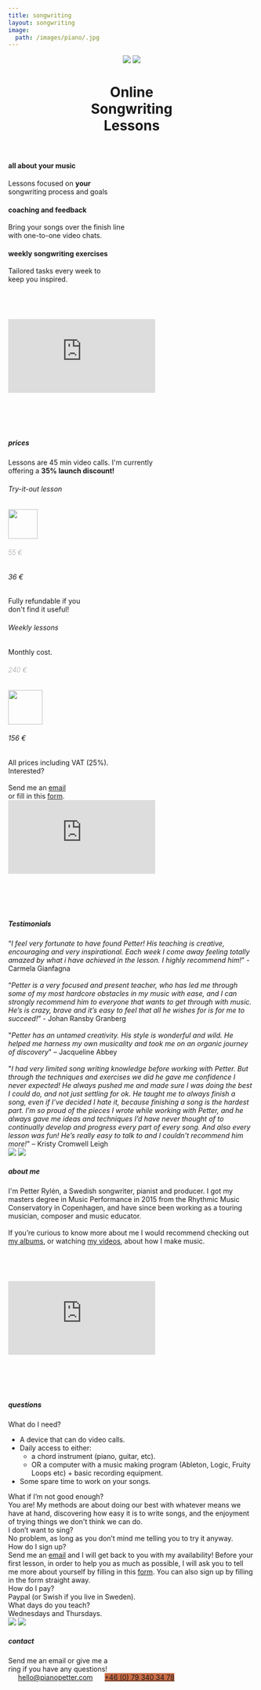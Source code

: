 ```yaml
---
title: songwriting
layout: songwriting
image:
  path: /images/piano/.jpg
---
```


<html lang="en">
	<header>
		<div id="titles">
		<a href="/songwriting"><img class="logo" src="/images/logo.png"></a>
		<a class="signuphover" href="https://forms.gle/2efvjAijBqZEd69Q9"><img class="originality" src="/images/signupheader.png"></a>
		</div>
		<h1>
			Online <br class="narrow"> Songwriting<br class="narrow"> Lessons
		</h1>
		<div style="display: none;">
			<h2>	
				UNCOVER&nbsp;YOUR <br>ORIGINALITY
			</h2>
			<a class="signup" href="https://forms.gle/2efvjAijBqZEd69Q9">
				sign&nbsp;up
			</a>
		</div>
	</header>
	<div id="introtext">
		<h4>
			all about your music
		</h4>
		Lessons focused on <strong>your</strong> <br>songwriting process and goals
		<h4>
			coaching and feedback
		</h4>
		Bring your songs over the finish line <br>with one-to-one video chats.
		<h4>
			weekly songwriting exercises
		</h4>
		Tailored tasks every week to <br> keep you inspired.
	</div>
	<div id="trailer">
	<iframe style="margin: 73px 0px;" class="yt"  src="https://www.youtube.com/embed/jFZBfK1QAnM?controls=0" frameborder="0" allow="accelerometer; autoplay; clipboard-write; encrypted-media; gyroscope; picture-in-picture" allowfullscreen>
	</iframe>
	</div>
	<img style="display: none;" class="wideimg" src="/images/piano.jpg">
	<img style="display: none;" class="mobilimg" src="/images/pianomobil.jpg">
	<div class="track">
		<h5 class="orange">
			prices 	
		</h5>
		<div class="trackdesc">	
			Lessons are 45 min video calls. I'm&nbsp;currently <br class="midbr"> offering a <strong class="green">35%&nbsp;launch&nbsp;discount!</strong>
		</div>
		<div>
		</div>
			<div id="prices">
			<div class="pricebox">
				<h6 class="orange">Try-it-out lesson</h6>
				<div style="position: relative;">
					<img style="width: 60px;top: -78px;left: 22px;"  src="/images/redstroke.png">
					<h6 style="font-weight: 100;">55 €</h6><h6 class="green">36 €</h6></div>
				<div>Fully refundable if you <br>don't find it useful!</div>
			</div>
			<div class="pricebox">
				<h6 class="orange">Weekly lessons</h6>
				<div style="margin: 25px 0px 16px;">Monthly cost.</div>
				<div style="position: relative;"><h6 style="font-weight: 100;">240 €</h6>
				<img style="width: 70px;top: -83px;left: 10px;" class src="/images/redstroke.png">
				<h6 class="green">156 €</h6></div>
			</div>
			</div>
		<div class="vat">
			 All prices including VAT&nbsp;(25%).
		</div>
		<div class="interested">
			Interested?
			<br>
			<br>
			Send me an <a class="green" href="mailto:hello@pianopetter.com?subject=Online Songwriting Lessons&body=Hi Petter, I'm interested in songwriting lessons, what is your availability?">email</a>
			<br>
			 or fill&nbsp;in&nbsp;this&nbsp;<a class="green" href="https://docs.google.com/forms/d/e/1FAIpQLSdbnuIXr6BGFY0xWUUnSDahfmBnCHnvAWtnp_IJT8Hh5XMRSw/viewform?usp=pp_url&entry.1112249897=Weekly+track.+12+weeks+is+660%E2%82%AC.+4+weeks+is+236%E2%82%AC.">form</a>.
		</div>
	</div>
	<div style="display: none;" class="track">
		<h5 class="orange">
			bi-weekly lessons 	
		</h5>
		<div class="trackdesc">	
			If you are self-directed, and want a continuous <br class="wide">boost of inspiration to stay on&nbsp;course. 
		</div>
		<div class="alternative" id="biweekly">
			<div class="trackfacts">
				<img class="videocalleven" src="/images/videocall.png">
				<h6>45 min video call</h6>
				<span>even weeks</span>
			</div>
			<div class="trackfacts">
				<img class="written" src="/images/written.png">
				<h6>written feedback</h6>
				<span>once a week</span>
			</div>
		</div>
		<div class="prices">
			<div>
				<h6>12 weeks</h6><h6>33 € / week</h6>
			</div>
			<hr>
			<div>
				<span>4 weeks</span><span>37 € / week</span>
			</div>
		</div>
		<div class="vat">
			All&nbsp;prices&nbsp;including&nbsp;VAT&nbsp;(25%)
		</div>
		<a class="signup tracksignup signuphover" style="background-color: #C96C46;" href="https://docs.google.com/forms/d/e/1FAIpQLSdbnuIXr6BGFY0xWUUnSDahfmBnCHnvAWtnp_IJT8Hh5XMRSw/viewform?usp=pp_url&entry.1112249897=Alternative+track.+12+weeks+is+396%E2%82%AC.+4+weeks+is+148%E2%82%AC.">
			sign&nbsp;up
		</a>
	</div>
	
<img style="display: none;" class="wideimg" src="/images/petter.jpg">
<img style="display: none;" class="mobilimg" src="/images/pettermobil.jpg">

<iframe style="margin: 0px 0px 73px;" class="yt" src="https://www.youtube.com/embed/9C7rJsm3NvA?controls=0?rel=0" frameborder="0" allow="accelerometer; autoplay; clipboard-write; encrypted-media; gyroscope; picture-in-picture" allowfullscreen></iframe>

<h5>
Testimonials
</h5>

<div class="testi">
	“<i>I feel very fortunate to have found Petter! His teaching is creative, encouraging and very inspirational. Each week I come away feeling totally amazed by what i have achieved in the lesson. I highly recommend him!</i>” - Carmela Gianfagna
	<br><br>
	“<i>Petter is a very focused and present teacher, who has led me through some of my most hardcore obstacles in my music with ease, and I can strongly recommend him to everyone that wants to get through with music. He’s is crazy, brave and it’s easy to feel that all he wishes for is for me to succeed!</i>” - Johan Ransby Granberg
	<br><br>
	"<i>Petter has an untamed creativity. His style is wonderful and wild. He helped me harness my own musicality and took me on an organic journey of discovery</i>" – Jacqueline Abbey
	<br><br>
	"<i>I had very limited song writing knowledge before working with Petter. But through the techniques and exercises we did he gave me confidence I never expected! He always pushed me and made sure I was doing the best I could do, and not just settling for ok. He taught me to always finish a song, even if I’ve decided I hate it, because finishing a song is the hardest part. I’m so proud of the pieces I wrote while working with Petter, and he always gave me ideas and techniques I’d have never thought of to continually develop and progress every part of every song. And also every lesson was fun! He’s really easy to talk to and I couldn’t recommend him more!</i>" – Kristy Cromwell Leigh
</div>

<img class="wideimg" src="/images/guitar.jpg">
<img class="mobilimg" src="/images/guitarmobil.jpg">

<h5 class="orange">
	about me
</h5>
<div id="aboutme">
	I'm Petter Rylén, a Swedish songwriter, pianist and producer. I got my masters degree in Music Performance in 2015 from the Rhythmic Music Conservatory in Copenhagen, and have since been working as a touring musician, composer and music educator. 
	<br><br>
	If you’re curious to know more about me I would recommend checking out <a href="http://petterrylen.com/#albums">my albums</a>, or watching <a href="http://www.youtube.com/c/pianopetter">my videos</a>, about how I make music.
</div>

<iframe style="margin: 73px 0px;" class="yt"  src="https://www.youtube.com/embed/mfYZNy_MCb8?controls=0" frameborder="0" allow="accelerometer; autoplay; clipboard-write; encrypted-media; gyroscope; picture-in-picture" allowfullscreen>
</iframe>



<h5>
	questions
</h5>
<div id="questions">
	<div style="display: none;">
	How many spots do you&nbsp;have?
	I currently only have space for 5 more students. 
	</div>
	<div>
	What do I&nbsp;need? 
	</div>
	<ul>
	<li>A device that can do video calls.</li>
	<li>Daily access to either:
		<ul>
			<li>a chord instrument (piano, guitar, etc).</li>
			<li>OR a computer with a music making program (Ableton, Logic, Fruity Loops etc) + basic recording&nbsp;equipment.</li>
		</ul>	
	</li>
	<li>Some spare time to work on your&nbsp;songs. </li>
	</ul>
	<div>
	What if I’m not good&nbsp;enough?
	</div>
	You are! My methods are about doing our best with whatever means we have at hand, discovering how easy it is to write songs, and the enjoyment of trying things we don't think we can&nbsp;do. 
	<div>
	I don’t want to&nbsp;sing? 
	</div>
	No problem, as long as you don’t mind me telling you to try it&nbsp;anyway.
	<div>
	How do I sign&nbsp;up?
	</div>
	Send me an <a href="mailto:hello@pianopetter.com?subject=Online Songwriting Lessons&body=Hi Petter, I'm interested in songwriting lessons, what is your availability?">email</a> and I will get back to you with my availability! Before your first lesson, in order to help you as much as possible, I will ask you to tell me more about yourself by filling in this <a href="https://docs.google.com/forms/d/e/1FAIpQLSdbnuIXr6BGFY0xWUUnSDahfmBnCHnvAWtnp_IJT8Hh5XMRSw/viewform?usp=pp_url&entry.1112249897=Weekly+track.+12+weeks+is+660%E2%82%AC.+4+weeks+is+236%E2%82%AC.">form</a>. You can also sign up by filling in the form straight&nbsp;away. 
	<div>
	How do I&nbsp;pay?
	</div>
	Paypal (or Swish if you live in&nbsp;Sweden).
	<div>
	What days do you&nbsp;teach?
	</div>
	Wednesdays and&nbsp;Thursdays.
</div>
<img class="wideimg" src="/images/mic.jpg">
<img class="mobilimg" src="/images/micmobil.jpg">

<h5 class="orange">
	contact
</h5>
		<div class="contacttext">Send me an email or give me a <br class="wide">
ring if you have any&nbsp;questions! 
			 <br class="wide">
		</div>
<div id="contact">
<a style="padding: 15.5px 20px 12.5px;
;" href="mailto:hello@pianopetter.com?subject=Online Songwriting Lessons">hello@pianopetter.com</a>
<a style="background-color: #C96C46;" href="tel:+46 (0) 78 340 34 79">+46 (0) 79 340 34 78</a>
</div>	
</html>
